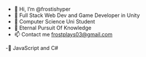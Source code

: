 - 👋 Hi, I’m @frostishyper 
- 👀 Full Stack Web Dev and Game Developer in Unity
- 🌱 Computer Science Uni Student
- 💞️ Eternal Pursuit Of Knowledge
- 📫 Contact me frostplays03@gmail.com

-🧐 JavaScript and C#
